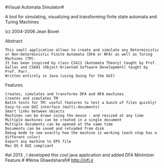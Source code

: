 #Visual Automata Simulator#

A tool for simulating, visualizing and transforming finite state automata and Turing Machines

(c) 2004-2006 Jean Bovet
	
Abstract

    This small application allows to create and simulate any Deterministic or Non-Deterministic Finite Automata (DFA or NFA) as well as Turing Machines (TM).
    It has been inspired by class CS411 (Automata Theory) taught by Prof. Galles and CS601 (Object-Oriented Software Development) taught by Prof. Parr.
    Written entirely in Java (using Swing for the GUI) 

	
Features

    Creates, simulates and transforms DFA and NFA machines
    Creates and simulates TM
    Batch tests for TM: useful features to test a bunch of files quickly!
    Easy-to-use GUI interface (multi-documents)
    Smart links between objects
    Machines can be drawn using the mouse - and resized at any time
    Multiple machines can be created in a single document
    Multiple documents can be opened at the same time
    Documents can be saved and reloaded from disk
    Debug mode to see exactly how the machine is working (each step has a different color)
    Export any machine to EPS file
    Mac OS X GUI compliant

	
	
#at 2013 , I developed this cool java application and added DFA Minimizer Feature.#
#Nima Ghaedsharafi#
http://nifi.ir
